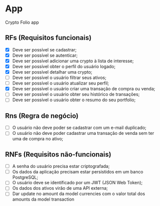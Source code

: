 # App

Crypto Folio app

## RFs (Requisitos funcionais)

- [x] Deve ser possível se cadastrar;
- [x] Deve ser possível se autenticar;
- [x] Deve ser possível adicionar uma crypto à lista de interesse;
- [x] Deve ser possível obter o perfil do usuário logado;
- [x] Deve ser possível detalhar uma crypto;
- [ ] Deve ser possível o usuário filtrar seus ativos;
- [ ] Deve ser possível o usuário atualizar seu perfil;
- [x] Deve ser possível o usuário criar uma transação de compra ou venda;
- [ ] Deve ser possível o usuário obter seu histórico de transações;
- [ ] Deve ser possível o usuário obter o resumo do seu portfolio;

## Rns (Regra de negócio)

- [ ] O usuário não deve poder se cadastrar com um e-mail duplicado;
- [ ] O usuário não deve poder cadastrar uma transação de venda sem ter uma de compra no ativo;

## RNFs (Requisitos não-funcionais)

- [ ] A senha do usuário precisa estar criptografada;
- [ ] Os dados da aplicação precisam estar persistidos em um banco PostgreSQL;
- [ ] O usuário deve se identificado por um JWT (JSON Web Token);
- [ ] Os dados dos ativos virão de uma API externa;
- [ ] Dar update no amount da model currencies com o valor total dos amounts da model transaction